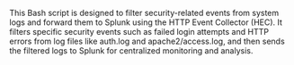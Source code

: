 This Bash script is designed to filter security-related events from system logs and forward them to Splunk using the HTTP Event Collector (HEC). It filters specific security events such as failed login attempts and HTTP errors from log files like auth.log and apache2/access.log, and then sends the filtered logs to Splunk for centralized monitoring and analysis.
